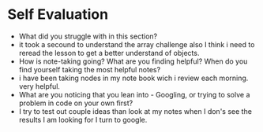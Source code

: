 # Self Evaluation

- What did you struggle with in this section?
- it took a secound to understand the array challenge also I think i need to reread the lesson to get a better understand of objects.
- How is note-taking going? What are you finding helpful? When do you find yourself taking the most helpful notes?
- i have been taking nodes in my note book wich i review each morning. very helpful.
- What are you noticing that you lean into - Googling, or trying to solve a problem in code on your own first?
- I try to test out couple ideas than look at my notes when I don's see the results I am looking for I turn to google.
